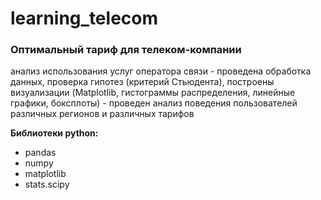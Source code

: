 # learning_telecom
### Оптимальный тариф для телеком-компании
анализ использования услуг оператора связи - проведена обработка данных, проверка гипотез
(критерий Стьюдента), построены визуализации (Matplotlib, гистограммы распределения, линейные
графики, боксплоты) - проведен анализ поведения пользователей различных регионов и различных
тарифов

**Библиотеки python:**
- pandas
- numpy
- matplotlib
- stats.scipy
